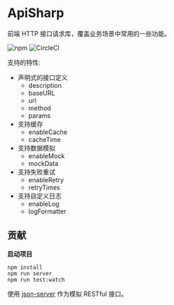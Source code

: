 # ApiSharp

前端 HTTP 接口请求库，覆盖业务场景中常用的一些功能。

![npm](https://img.shields.io/npm/v/api-sharp)
![CircleCI](https://circleci.com/gh/whinc/api-sharp/tree/master.svg?style=svg&circle-token=53761af868327e3798c609f9ceed6b5690147827)

支持的特性:

- 声明式的接口定义
  - description
  - baseURL
  - url
  - method
  - params
- 支持缓存
  - enableCache
  - cacheTime
- 支持数据模拟
  - enableMock
  - mockData
- 支持失败重试
  - enableRetry
  - retryTimes
- 支持自定义日志
  - enableLog
  - logFormatter

## 贡献

**启动项目**

```
npm install
npm run server
npm run test:watch
```

使用 [json-server](https://github.com/typicode/json-server) 作为模拟 RESTful 接口。

